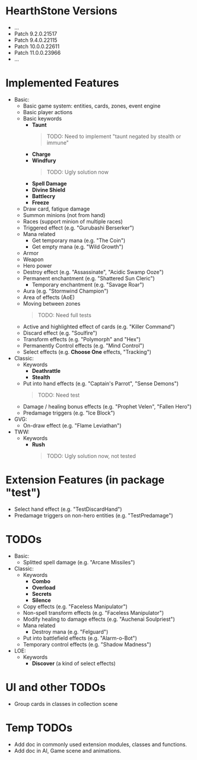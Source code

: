 # HearthStone Versions

- ...
- Patch 9.2.0.21517
- Patch 9.4.0.22115
- Patch 10.0.0.22611
- Patch 11.0.0.23966
- ...

# Implemented Features

- Basic:
    - Basic game system: entities, cards, zones, event engine
    - Basic player actions
    - Basic keywords
        - **Taunt**
            > TODO: Need to implement "taunt negated by stealth or immune"
        - **Charge**
        - **Windfury**
            > TODO: Ugly solution now
        - **Spell Damage**
        - **Divine Shield**
        - **Battlecry**
        - **Freeze**
    - Draw card, fatigue damage
    - Summon minions (not from hand)
    - Races (support minion of multiple races)
    - Triggered effect (e.g. "Gurubashi Berserker")
    - Mana related
        - Get temporary mana (e.g. "The Coin")
        - Get empty mana (e.g. "Wild Growth")
    - Armor
    - Weapon
    - Hero power
    - Destroy effect (e.g. "Assassinate", "Acidic Swamp Ooze")
    - Permanent enchantment (e.g. "Shattered Sun Cleric")
        - Temporary enchantment (e.g. "Savage Roar")
    - Aura (e.g. "Stormwind Champion")
    - Area of effects (AoE)
    - Moving between zones
        > TODO: Need full tests
    - Active and highlighted effect of cards (e.g. "Killer Command")
    - Discard effect (e.g. "Soulfire")
    - Transform effects (e.g. "Polymorph" and "Hex")
    - Permanently Control effects (e.g. "Mind Control")
    - Select effects (e.g. **Choose One** effects, "Tracking")
- Classic:
    - Keywords
        - **Deathrattle**
        - **Stealth**
    - Put into hand effects (e.g. "Captain's Parrot", "Sense Demons")
        > TODO: Need test
    - Damage / healing bonus effects (e.g. "Prophet Velen", "Fallen Hero")
    - Predamage triggers (e.g. "Ice Block")
- GVG:
    - On-draw effect (e.g. "Flame Leviathan")
- TWW:
    - Keywords
        - **Rush**
            > TODO: Ugly solution now, not tested

# Extension Features (in package "test")

- Select hand effect (e.g. "TestDiscardHand")
- Predamage triggers on non-hero entities (e.g. "TestPredamage")

# TODOs

- Basic:
    - Splitted spell damage (e.g. "Arcane Missiles")
- Classic:
    - Keywords
        - **Combo**
        - **Overload**
        - **Secrets**
        - **Silence**
    - Copy effects (e.g. "Faceless Manipulator")
    - Non-spell transform effects (e.g. "Faceless Manipulator")
    - Modify healing to damage effects (e.g. "Auchenai Soulpriest")
    - Mana related
        - Destroy mana (e.g. "Felguard")
    - Put into battlefield effects (e.g. "Alarm-o-Bot")
    - Temporary control effects (e.g. "Shadow Madness")
- LOE:
    - Keywords
        - **Discover** (a kind of select effects)


# UI and other TODOs

- Group cards in classes in collection scene

# Temp TODOs

- Add doc in commonly used extension modules, classes and functions.
- Add doc in AI, Game scene and animations.
